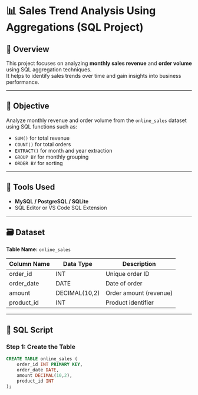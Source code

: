 # 📊 Sales Trend Analysis Using Aggregations (SQL Project)

## 🧭 Overview
This project focuses on analyzing **monthly sales revenue** and **order volume** using SQL aggregation techniques.  
It helps to identify sales trends over time and gain insights into business performance.

---

## 🎯 Objective
Analyze monthly revenue and order volume from the `online_sales` dataset using SQL functions such as:
- `SUM()` for total revenue
- `COUNT()` for total orders
- `EXTRACT()` for month and year extraction
- `GROUP BY` for monthly grouping
- `ORDER BY` for sorting

---

## 🧰 Tools Used
- **MySQL / PostgreSQL / SQLite**
- SQL Editor or VS Code SQL Extension

---

## 🗃️ Dataset
**Table Name:** `online_sales`

| Column Name | Data Type | Description |
|--------------|------------|-------------|
| order_id | INT | Unique order ID |
| order_date | DATE | Date of order |
| amount | DECIMAL(10,2) | Order amount (revenue) |
| product_id | INT | Product identifier |

---

## 🧩 SQL Script

### Step 1: Create the Table
```sql
CREATE TABLE online_sales (
    order_id INT PRIMARY KEY,
    order_date DATE,
    amount DECIMAL(10,2),
    product_id INT
);
